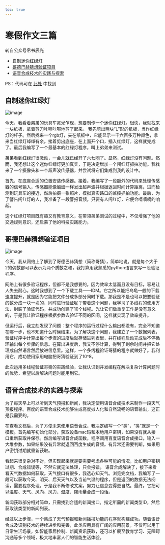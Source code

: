 ```yaml
---
toc: true
---
```


# 寒假作文三篇

转自公众号帛书辰光

- [自制迷你红绿灯](https://mp.weixin.qq.com/s?__biz=Mzg5ODc0Njg5NQ==&mid=2247483919&idx=2&sn=9e3a856b087bd5bae0730709092ad79f&chksm=c05c9d6ff72b14795c145c92121d58e6c68605bd6b7b7f65d3aa9af34dfd5298404cf2f4b01a#rd)
- [哥德巴赫猜想验证项目](https://mp.weixin.qq.com/s?__biz=Mzg5ODc0Njg5NQ==&mid=2247483919&idx=1&sn=bbf7edeed5bc372f9b2c026353b4b0c7&chksm=c05c9d6ff72b147918da935b43aac13b6eaa3a426427e44a188193b1b664eacfab0dbec3550e#rd)
- [语音合成技术的实践与探索](https://mp.weixin.qq.com/s?__biz=Mzg5ODc0Njg5NQ==&mid=2247483919&idx=3&sn=942a2d6c40b9d54f04101ed2cc307f42&chksm=c05c9d6ff72b1479e8c9c4bb9fac41b5a7c96cce38f23ddec5b4cc2c95c6415e61a289cd7a6c#rd)

PS：代码可在 [此处](https://github.com/Inventocode/python) 中找到

## 自制迷你红绿灯

![image](https://mmbiz.qpic.cn/mmbiz_jpg/N5Qoo9HxOJkXic32PBYsox0w8VlDPtxGb6uyU0ccsc2nqTcnatZicMfcZThecTazhGic05NpZrS5EiaqGaZ2l55V1A/640)

今天，我看着弟弟的玩具车灵光乍现，想要制作一个迷你红绿灯。很快，我就找来一块纸板，拿着剪刀咔嚓咔嚓地剪了起来。
我先剪出两块“L”形的纸板，当作红绿灯的杆子。然后找来一个rgb灯，夹在纸板中，它能显示一千六百多万种颜色，拿来当红绿灯绰绰有余。接着剪出底座，在上面开个口，插入红绿灯，这样就完成了。最后我编写了一个最基本的红绿灯程序，叫上弟弟来测试。

弟弟看到红绿灯很激动，一会儿就已经开了六七圈了。显然，红绿灯没有问题。然而，我还想让这个迷你红绿灯更加真实，于是决定增加一个闯红灯抓拍功能。我找来了一个摄像头和一个超声波传感器，并尝试将它们集成到我的设计中。

首先，在底座合适的位置安装传感器。接着，我编写了一段额外的代码来处理传感器的信号输入，传感器能像蝙蝠一样发出超声波并根据返回时间计算距离，进而检测到玩具车的接近，然后拍摄一张照片，模拟真实路口的监控抓拍功能。最后，为了警告闯红灯的人，我准备了一段警报音频，只要有人闯红灯，它便会嘀嘀嘀的响起。

这个红绿灯项目既有趣又有教育意义，在带领弟弟测试的过程中，不仅增强了他的交通规则意识，还启蒙了他的科技实践能力。

## 哥德巴赫猜想验证项目

![image](https://mmbiz.qpic.cn/mmbiz_jpg/N5Qoo9HxOJkXic32PBYsox0w8VlDPtxGbCNRHXBtBZ3EmSGO40mjByGKCMXfp3OO1kevWW3GibegyqmTyuKoGicwA/640?wx_fmt=jpeg&wxfrom=5&wx_lazy=1&wx_co=1)

今天，我从网络上了解到了哥德巴赫猜想（简称哥猜），简单地说，就是每个大于2的偶数都可以表示为两个质数之和，我打算用我熟悉的python语言来写一段验证程序。

网络上有很多验证程序，但都不是我想要的，因为效率太低而且没有目标，容易让人失去耐心。这时我想到了一个下载工具——IDM。它之所以能把乌龟一般的下载速度提升，就是因为它能把文件分成多部分同时下载。那我是不是也可以把要验证的数分成一块一块的，同时进行验证呢？带着这个问题，我学习了多线程的使用方法，封装了验证代码，并成功创建了10个线程。光让它们做重复工作是没有意义的，于是我让验证程序根据参数去验证不同的区间，这样就实现了效率提升。

但运行后，我立刻发现了问题：整个程序的运行过程什么输出都没有，完全不知道在哪一步，也不知道什么时候结束。为了解决这个问题，我建立了一个数据列表，验证程序中计算出每个步骤的进度后就存储进列表里，并在线程启动完成后不停循环输出每个步骤的信息。在算出进度后，我又不停计算，得到了剩余时间并把它处理成自然语言然后放进信息里。这样，一个多线程验证哥猜的程序就做好了。我利用它，成功使用家用电脑把哥猜验证到了10^8。

此次运用多线程验证哥猜的实践经验，让我认识到并发编程在解决复杂计算问题时的优势，希望以后解决问题时能用到它。

## 语音合成技术的实践与探索

为了每天早上可以听到天气预报和新闻，我决定使用语音合成技术来制作一段天气预报程序。百度的语音合成技术能够生成高度拟人化和自然流畅的语音输出，这正是我需要的。

在查看文档后，为了方便未来使用语音合成，我决定编写一个“类”，“类”就是一个模板。首先编写初始化部分，获取设备mac码和本地用户密钥，如果没有就从接口重新获取并保存。然后编写语音合成函数，程序调用百度语音合成接口，输入一大堆参数，如果结果没有异常就返回百度生成的音频。有异常还需要判断，如果用户密钥过期就重新获取。

看起来很复杂对不对，但实现起来就是要需要考虑各种可能的情况，比如用户密钥过期、合成错误等，不然它就无法处理，只会报错。
语音合成解决了，接下来看看天气数据如何获取。天气接口有很多，我选心知天气。浏览完文档，我编写了一段可以获取今天、明天、后天天气以及当前气温的程序，但是返回的数据无法阅读，需要程序处理。于是我不断修改文案，努力让信息变得更自然。最终，它把可以温度、天气、风向、风力、湿度、降雨量合成一段话。

新闻获取部分相对简单，只需找到合适的新闻接口，指定所需的新闻类型ID，然后获取该类型的新闻列表。

经过以上步骤，一个集成了天气预报和新闻播报功能的程序就构建成功。随着语音合成及识别技术的持续进步和完善，此类应用具有广阔的应用前景，不仅可以用于日常生活场景，如智能家居控制、新闻资讯获取，还可以扩展至教育学习、无障碍沟通等多个领域，极大地丰富人们的智能生活体验。